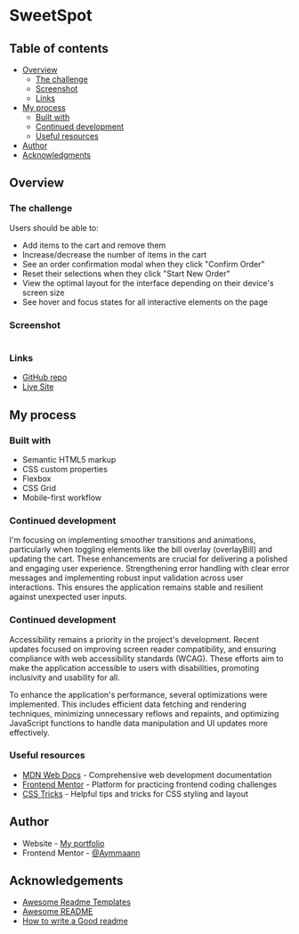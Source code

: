 # SweetSpot

## Table of contents

- [Overview](#overview)
  - [The challenge](#the-challenge)
  - [Screenshot](#screenshot)
  - [Links](#links)
- [My process](#my-process)
  - [Built with](#built-with)
  - [Continued development](#continued-development)
  - [Useful resources](#useful-resources)
- [Author](#author)
- [Acknowledgments](#acknowledgments)

## Overview

### The challenge

Users should be able to:

- Add items to the cart and remove them
- Increase/decrease the number of items in the cart
- See an order confirmation modal when they click "Confirm Order"
- Reset their selections when they click "Start New Order"
- View the optimal layout for the interface depending on their device's screen size
- See hover and focus states for all interactive elements on the page

### Screenshot

![]()

### Links

- [GitHub repo](https://github.com/Aymmaann/SweetSpot)
- [Live Site](https://sweetspot-dessert.netlify.app/)

## My process

### Built with

- Semantic HTML5 markup
- CSS custom properties
- Flexbox
- CSS Grid
- Mobile-first workflow

### Continued development

I'm focusing on implementing smoother transitions and animations, particularly when toggling elements like the bill overlay (overlayBill) and updating the cart. These enhancements are crucial for delivering a polished and engaging user experience.
Strengthening error handling with clear error messages and implementing robust input validation across user interactions. This ensures the application remains stable and resilient against unexpected user inputs.


### Continued development

Accessibility remains a priority in the project's development. Recent updates focused on improving screen reader compatibility, and ensuring compliance with web accessibility standards (WCAG). These efforts aim to make the application accessible to users with disabilities, promoting inclusivity and usability for all.

To enhance the application's performance, several optimizations were implemented. This includes efficient data fetching and rendering techniques, minimizing unnecessary reflows and repaints, and optimizing JavaScript functions to handle data manipulation and UI updates more effectively.


### Useful resources

- [MDN Web Docs](https://developer.mozilla.org/) - Comprehensive web development documentation
- [Frontend Mentor](https://www.frontendmentor.io/challenges) - Platform for practicing frontend coding challenges
- [CSS Tricks](https://css-tricks.com/) - Helpful tips and tricks for CSS styling and layout


## Author

- Website - [My portfolio](https://ayman03-portfolio.netlify.app/)
- Frontend Mentor - [@Aymmaann](https://www.frontendmentor.io/profile/Aymmaann)
## Acknowledgements

 - [Awesome Readme Templates](https://awesomeopensource.com/project/elangosundar/awesome-README-templates)
 - [Awesome README](https://github.com/matiassingers/awesome-readme)
 - [How to write a Good readme](https://bulldogjob.com/news/449-how-to-write-a-good-readme-for-your-github-project)

